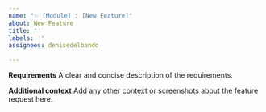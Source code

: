 ```yaml
---
name: "✨ [Module] : [New Feature]"
about: New Feature
title: ''
labels: ''
assignees: denisedelbando

---
```


**Requirements**
A clear and concise description of the requirements.

**Additional context**
Add any other context or screenshots about the feature request here.
